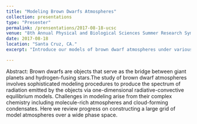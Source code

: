 ```yaml
---
title: "Modeling Brown Dwarfs Atmospheres"
collection: presentations
type: "Presenter"
permalink: /prensentations/2017-08-18-ucsc
venue: "8th Annual Physical and Biological Sciences Summer Research Symposium"
date: 2017-08-18
location: "Santa Cruz, CA."
excerpt: "Introduce our models of brown dwarf atmospheres under various circumstances."

---
```

Abstract: Brown dwarfs are objects that serve as the bridge between giant planets and hydrogen-fusing stars.The study of brown dwarf atmospheres involves sophisticated modeling procedures to produce the spectrum of radiation emitted by the objects via one-dimensional radiative-convective equilibrium models. Challenges in modeling arise from their complex chemistry including molecule-rich atmospheres and cloud-forming condensates. Here we review progress on constructing a large grid of model atmospheres over a wide phase space.
